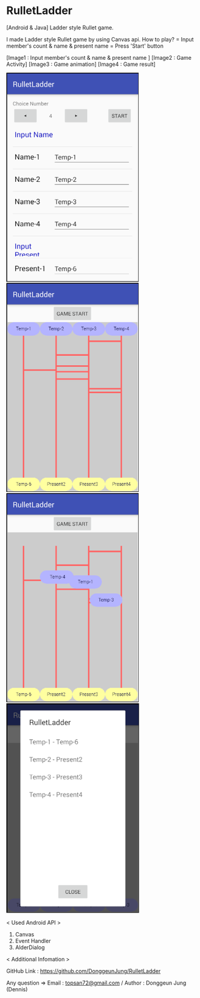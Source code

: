 # RulletLadder

[Android & Java] Ladder style Rullet game.

I made Ladder style Rullet game by using Canvas api. 
How to play?
= Input member's count & name & present name
= Press 'Start' button


[Image1 : Input member's count & name & present name ]
[Image2 : Game Activity]
[Image3 : Game animation]
[Image4 : Game result]

<div>
<img src="https://github.com/DonggeunJung/RulletLadder/blob/master/RulletLadder_Capture01.png?raw=true width="400px"></img>
<img src="https://github.com/DonggeunJung/RulletLadder/blob/master/RulletLadder_Capture02.png?raw=true width="400px"></img>
<img src="https://github.com/DonggeunJung/RulletLadder/blob/master/RulletLadder_Capture03.png?raw=true width="400px"></img>
<img src="https://github.com/DonggeunJung/RulletLadder/blob/master/RulletLadder_Capture04.png?raw=true width="400px"></img>
</div>

< Used Android API >
1. Canvas
2. Event Handler
3. AlderDialog


< Additional Infomation >

GitHub Link : https://github.com/DonggeunJung/RulletLadder

Any question => Email : topsan72@gmail.com / Author : Donggeun Jung (Dennis)
